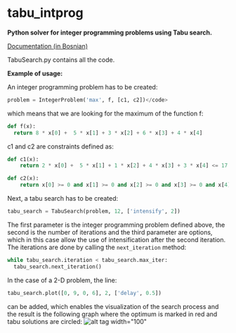 # tabu_intprog
<b>Python solver for integer programming problems using Tabu search.</b>

<a href="https://github.com/farisca/tabu_intprog/blob/master/seminarski-tabu_integer.pdf?raw=true">Documentation (in Bosnian)</a>

TabuSearch.py contains all the code.

<b>Example of usage:</b>

An integer programming problem has to be created:

```python
problem = IntegerProblem('max', f, [c1, c2])</code>
```
which means that we are looking for the maximum of the function f:
```python
def f(x):
  return 8 * x[0] +  5 * x[1] + 3 * x[2] + 6 * x[3] + 4 * x[4]
```
c1 and c2 are constraints defined as:
```python
def c1(x):
    return 2 * x[0] +  5 * x[1] + 1 * x[2] + 4 * x[3] + 3 * x[4] <= 17

def c2(x):
    return x[0] >= 0 and x[1] >= 0 and x[2] >= 0 and x[3] >= 0 and x[4] >= 0
```

Next, a tabu search has to be created:
```python
tabu_search = TabuSearch(problem, 12, ['intensify', 2])
```
The first parameter is the integer programming problem defined above, the second is the number of iterations and the third parameter are options, which in this case allow the use of intensification after the second iteration.
The iterations are done by calling the ```next_iteration``` method:
```python
while tabu_search.iteration < tabu_search.max_iter:
  tabu_search.next_iteration()
```
In the case of a 2-D problem, the line:
```python
tabu_search.plot([0, 9, 0, 6], 2, ['delay', 0.5])
```
can be added, which enables the visualization of the search process and the result is the following graph where the optimum is marked in red and tabu solutions are circled:
![alt tag width="100"](http://s3.postimg.org/6kgu9pdpv/tabu.png)
